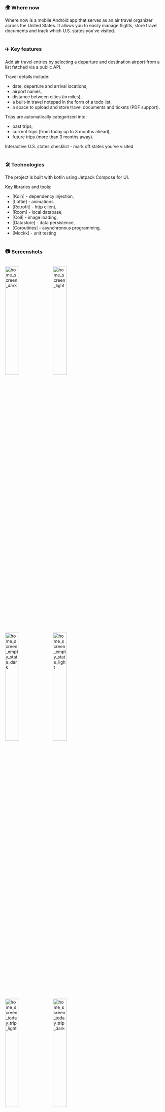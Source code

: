 <h3><span>🌍</span> Where now</h3>

Where now is a mobile Android app that serves as an air travel organizer across the United States.
It allows you to easily manage flights, store travel documents and track which U.S. states you've visited.
<br><br>
<h3><span>✈️</span> Key features</h3>

Add air travel entries by selecting a departure and destination airport from a list fetched via a public API.<br>

Travel details include:
- date, departure and arrival locations,
- airport names,
- distance between cities (in miles),
- a built-in travel notepad in the form of a todo list,
- a space to upload and store travel documents and tickets (PDF support).

Trips are automatically categorized into:
- past trips,
- current trips (from today up to 3 months ahead),
- future trips (more than 3 months away).

Interactive U.S. states checklist - mark off states you've visited
<br><br>
<h3><span>🛠️</span> Technologies</h3>

The project is built with kotlin using Jetpack Compose for UI.

Key libraries and tools:
- [Koin] - dependency injection,
- [Lottie] - animations,
- [Retrofit] - http client,
- [Room] - local database,
- [Coil] - image loading,
- [Datastore] - data persistence,
- [Coroutines] - asynchronous programming,
- [Mockk] - unit testing.
<br><br>
<h3><span style="vertical-align: middle;">📷</span> Screenshots</h3><br>
<img src="https://github.com/user-attachments/assets/8f42eff9-9bcf-494e-b6e8-c5396d7e3406" alt="home_screen_dark" width="30%" />
<img src="https://github.com/user-attachments/assets/2adc59c8-fa9e-4e7f-8b8c-49cdc329f173" alt="home_screen_light" width="30%" /><br><br>
<img src="https://github.com/user-attachments/assets/aa7ec5c1-88da-49c9-a6db-9a6698fa6b3e" alt="home_screen_empty_state_dark" width="30%" />
<img src="https://github.com/user-attachments/assets/4008b33f-ad1d-48e9-8717-d6f5c83e5a8b" alt="home_screen_empty_state_light" width="30%" /><br><br>
<img src="https://github.com/user-attachments/assets/7eec31aa-9177-4b1f-8830-d48bdae87878" alt="home_screen_today_trip_light" width="30%" />
<img src="https://github.com/user-attachments/assets/445cf49f-1fef-4517-a96d-587b2e99d8aa" alt="home_screen_today_trip_dark" width="30%" /><br><br>
<img src="https://github.com/user-attachments/assets/21434c8f-0f8e-4eaa-9539-4e2c2187dd49" alt="visited_states_dark" width="30%" />
<img src="https://github.com/user-attachments/assets/c597c366-90df-4cb0-a7e4-7263a042b9d8d" alt="visited_states_light" width="30%" /><br><br>
<img src="https://github.com/user-attachments/assets/bdcdae6c-19cf-4af3-b748-a63f1959e21b" alt="details_tile_dark" width="30%" />
<img src="https://github.com/user-attachments/assets/9b117469-5afe-4af1-a299-7fea525874f7" alt="details_tile_light" width="30%" /><br><br>
<img src="https://github.com/user-attachments/assets/17d764fb-afc8-4bac-82a9-7455194863de" alt="details_flight_dark" width="30%" />
<img src="https://github.com/user-attachments/assets/1c60e09b-2ab9-487a-85a8-3c86e9f9d86f" alt="details_flight_light" width="30%" /><br><br>
<img src="https://github.com/user-attachments/assets/9b16fcb7-7d33-4e14-8b7e-0251cf721e89" alt="details_trip_notes_empty_state_dark" width="30%" />
<img src="https://github.com/user-attachments/assets/eeb1c2f7-f036-4cca-8df7-b98f63973371" alt="details_trip_notes_empty_state_light" width="30%" /><br><br>
<img src="https://github.com/user-attachments/assets/51158349-4381-4dad-8240-00cbf7a02d34" alt="details_trip_notes_edit_dark" width="30%" />
<img src="https://github.com/user-attachments/assets/9f194a88-eb1e-4900-92dd-009dca6e8ad5" alt="details_trip_notes_edit_light" width="30%" /><br><br>
<img src="https://github.com/user-attachments/assets/afea06cf-9ebc-45e1-a04e-ded0477e566b" alt="choice_city_dark" width="30%" />
<img src="https://github.com/user-attachments/assets/762cd385-cdb7-4302-a548-8f763628182a" alt="choice_city_light" width="30%" /><br><br>
<img src="https://github.com/user-attachments/assets/893cbb0c-8438-425b-beae-036aecb2fe84" alt="file_dark" width="30%" />
<img src="https://github.com/user-attachments/assets/e533af70-0a80-42d6-a1fa-a076a1c2b160" alt="file_light" width="30%" /><br><br>
<img src="https://github.com/user-attachments/assets/1555ae59-813c-4616-a836-403a65da199d" alt="file_empty_state_dark" width="30%" />
<img src="https://github.com/user-attachments/assets/21cfdc54-90b0-43b2-885d-9129d3a8f033" alt="file_empty_state_light" width="30%" /><br><br>
<img src="https://github.com/user-attachments/assets/445692a9-eb00-45e7-94bf-269683563ba5" alt="navigation_drawer_dark" width="30%" />
<img src="https://github.com/user-attachments/assets/17a59375-c7e9-4745-8a65-2d538698392a" alt="navigation_drawer_light" width="30%" /><br><br>
<br><br>
<h3><span>⚙️</span> Installation & running</h3>

This project is under development and designed for android devices. Minimum Android version is 31.

1. Clone the repository:
`git clone https://github.com/JudytaOJ/WhereNow.git`.
2. Open the project in Android Studio.
3. Make sure you have the latest sdk and a running emulator or a physical device.
4. Click run to launch the app.
<br><br>
<h3><span style="vertical-align: middle;">🔒</span> Notice</h3>

This project is intended for educational purposes only and is meant solely for the personal use of the author.
No permission is granted to copy, distribute, or use the source code in other projects.
